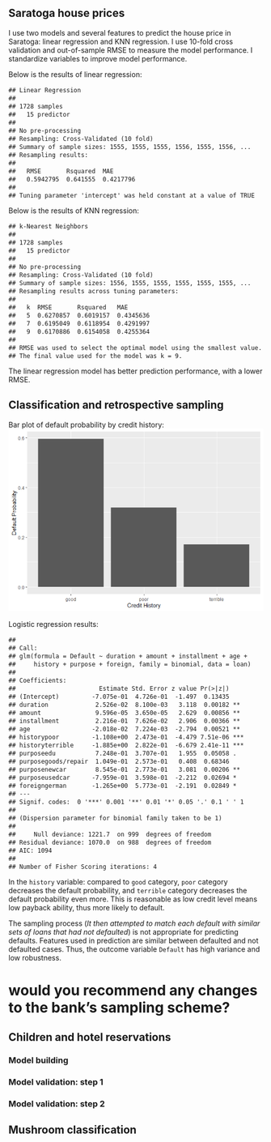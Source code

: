 ## Saratoga house prices

I use two models and several features to predict the house price in
Saratoga: linear regression and KNN regression. I use 10-fold cross
validation and out-of-sample RMSE to measure the model performance. I
standardize variables to improve model performance.

Below is the results of linear regression:

    ## Linear Regression 
    ## 
    ## 1728 samples
    ##   15 predictor
    ## 
    ## No pre-processing
    ## Resampling: Cross-Validated (10 fold) 
    ## Summary of sample sizes: 1555, 1555, 1555, 1556, 1555, 1556, ... 
    ## Resampling results:
    ## 
    ##   RMSE       Rsquared  MAE      
    ##   0.5942795  0.641555  0.4217796
    ## 
    ## Tuning parameter 'intercept' was held constant at a value of TRUE

Below is the results of KNN regression:

    ## k-Nearest Neighbors 
    ## 
    ## 1728 samples
    ##   15 predictor
    ## 
    ## No pre-processing
    ## Resampling: Cross-Validated (10 fold) 
    ## Summary of sample sizes: 1556, 1555, 1555, 1555, 1555, 1555, ... 
    ## Resampling results across tuning parameters:
    ## 
    ##   k  RMSE       Rsquared   MAE      
    ##   5  0.6270857  0.6019157  0.4345636
    ##   7  0.6195049  0.6118954  0.4291997
    ##   9  0.6170886  0.6154058  0.4255364
    ## 
    ## RMSE was used to select the optimal model using the smallest value.
    ## The final value used for the model was k = 9.

The linear regression model has better prediction performance, with a
lower RMSE.

## Classification and retrospective sampling

Bar plot of default probability by credit history:
![](Exercise-2-Answer_files/figure-markdown_strict/unnamed-chunk-5-1.png)

Logistic regression results:

    ## 
    ## Call:
    ## glm(formula = Default ~ duration + amount + installment + age + 
    ##     history + purpose + foreign, family = binomial, data = loan)
    ## 
    ## Coefficients:
    ##                       Estimate Std. Error z value Pr(>|z|)    
    ## (Intercept)         -7.075e-01  4.726e-01  -1.497  0.13435    
    ## duration             2.526e-02  8.100e-03   3.118  0.00182 ** 
    ## amount               9.596e-05  3.650e-05   2.629  0.00856 ** 
    ## installment          2.216e-01  7.626e-02   2.906  0.00366 ** 
    ## age                 -2.018e-02  7.224e-03  -2.794  0.00521 ** 
    ## historypoor         -1.108e+00  2.473e-01  -4.479 7.51e-06 ***
    ## historyterrible     -1.885e+00  2.822e-01  -6.679 2.41e-11 ***
    ## purposeedu           7.248e-01  3.707e-01   1.955  0.05058 .  
    ## purposegoods/repair  1.049e-01  2.573e-01   0.408  0.68346    
    ## purposenewcar        8.545e-01  2.773e-01   3.081  0.00206 ** 
    ## purposeusedcar      -7.959e-01  3.598e-01  -2.212  0.02694 *  
    ## foreigngerman       -1.265e+00  5.773e-01  -2.191  0.02849 *  
    ## ---
    ## Signif. codes:  0 '***' 0.001 '**' 0.01 '*' 0.05 '.' 0.1 ' ' 1
    ## 
    ## (Dispersion parameter for binomial family taken to be 1)
    ## 
    ##     Null deviance: 1221.7  on 999  degrees of freedom
    ## Residual deviance: 1070.0  on 988  degrees of freedom
    ## AIC: 1094
    ## 
    ## Number of Fisher Scoring iterations: 4

In the `history` variable: compared to `good` category, `poor` category
decreases the default probability, and `terrible` category decreases the
default probability even more. This is reasonable as low credit level
means low payback ability, thus more likely to default.

The sampling process (*It then attempted to match each default with
similar sets of loans that had not defaulted*) is not appropriate for
predicting defaults. Features used in prediction are similar between
defaulted and not defaulted cases. Thus, the outcome variable `Default`
has high variance and low robustness.

# would you recommend any changes to the bank’s sampling scheme?

## Children and hotel reservations

### Model building

### Model validation: step 1

### Model validation: step 2

## Mushroom classification
